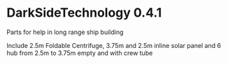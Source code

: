 # DarkSideTechnology 0.4.1
Parts for help in long range ship building

Include 2.5m Foldable Centrifuge, 3.75m and 2.5m inline solar panel and 6 hub from 2.5m to 3.75m empty and with crew tube
